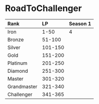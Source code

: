 # RoadToChallenger
| Rank        | LP      | Season 1 |
| :---        | :---    | :---     |
| Iron        | 1-50    | 4        |
| Bronze      | 51-100  |          |
| Silver      | 101-150 |          |
| Gold        | 151-200 |          |
| Platinum    | 201-250 |          |
| Diamond     | 251-300 |          |
| Master      | 301-320 |          |
| Grandmaster | 321-340 |          |
| Challenger  | 341-365 |          |
